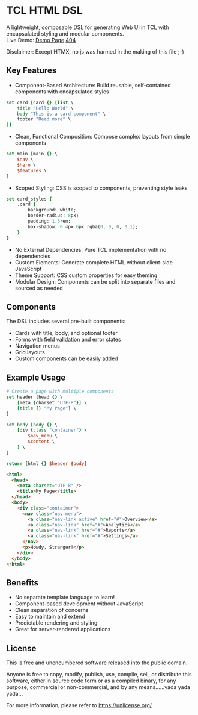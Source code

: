 # TCL HTML DSL
A lightweight, composable DSL for generating Web UI in TCL with encapsulated styling and modular components.  
Live Demo: [Demo Page](http://139.84.220.21:8000/) [404](http://139.84.220.21:8000/ca)


Disclaimer: Except HTMX, no js was harmed in the making of this file ;-)

## Key Features

* Component-Based Architecture: Build reusable, self-contained components with encapsulated styles

```tcl
set card [card {} [list \
    title "Hello World" \
    body "This is a card component" \
    footer "Read more" \
]]
```
* Clean, Functional Composition: Compose complex layouts from simple components
```tcl
set main [main {} \
    $nav \
    $hero \
    $features \
]
```
* Scoped Styling: CSS is scoped to components, preventing style leaks
```tcl
set card_styles {
    .card {
        background: white;
        border-radius: 8px;
        padding: 1.5rem;
        box-shadow: 0 4px 6px rgba(0, 0, 0, 0.1);
    }
}
```
* No External Dependencies: Pure TCL implementation with no dependencies
* Custom Elements: Generate complete HTML without client-side JavaScript
* Theme Support: CSS custom properties for easy theming
* Modular Design: Components can be split into separate files and sourced as needed

## Components
The DSL includes several pre-built components:

* Cards with title, body, and optional footer
* Forms with field validation and error states
* Navigation menus
* Grid layouts
* Custom components can be easily added
## Example Usage
```tcl
# Create a page with multiple components
set header [head {} \
    [meta {charset "UTF-8"}] \
    [title {} "My Page"] \
]

set body [body {} \
    [div {class "container"} \
        $nav_menu \
        $content \
    ] \
]

return [html {} $header $body]
```
```html
<html>
  <head>
    <meta charset="UTF-8" />
    <title>My Page</title>
  </head>
  <body>
    <div class="container">
      <nav class="nav-menu">
        <a class="nav-link active" href="#">Overview</a>
        <a class="nav-link" href="#">Analytics</a>
        <a class="nav-link" href="#">Reports</a>
        <a class="nav-link" href="#">Settings</a>
      </nav>
      <p>Howdy, Stranger!</p>
    </div>
  </body>
</html>
```
## Benefits

* No separate template language to learn!
* Component-based development without JavaScript
* Clean separation of concerns
* Easy to maintain and extend
* Predictable rendering and styling
* Great for server-rendered applications
## License
This is free and unencumbered software released into the public domain.

Anyone is free to copy, modify, publish, use, compile, sell, or
distribute this software, either in source code form or as a compiled
binary, for any purpose, commercial or non-commercial, and by any
means......yada yada yada...

For more information, please refer to <https://unlicense.org/>

